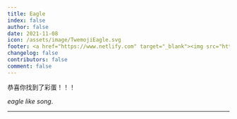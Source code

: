 ```yaml
---
title: Eagle
index: false
author: false
date: 2021-11-08
icon: /assets/image/TwemojiEagle.svg
footer: <a href="https://www.netlify.com" target="_blank"><img src="https://www.netlify.com/assets/badges/netlify-badge-color-accent.svg" alt="Deploys by Netlify" /></a><br/>Copyright © 2025 <a href="https://www.tasaed.top" target="_blank">TASA-Ed工作室</a>，<a href="https://github.com/leamus" target="_blank">深林孤鹰</a> licensed <a href="https://creativecommons.org/licenses/by-sa/4.0" target="_blank">CC BY-SA 4.0</a> | Powered by <a href="https://theme-hope.vuejs.press" target="_blank">VuePress Theme Hope</a>
changelog: false
contributors: false
comment: false
---
```


恭喜你找到了彩蛋！！！

_eagle like song_.

---
